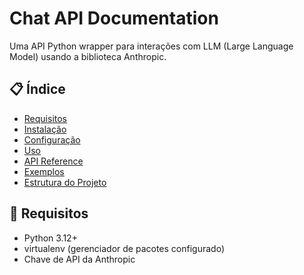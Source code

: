 
# Chat API Documentation

Uma API Python wrapper para interações com LLM (Large Language Model) usando a biblioteca Anthropic.

## 📋 Índice

- [Requisitos](#requisitos)
- [Instalação](#instalação)
- [Configuração](#configuração)
- [Uso](#uso)
- [API Reference](#api-reference)
- [Exemplos](#exemplos)
- [Estrutura do Projeto](#estrutura-do-projeto)

## 🔧 Requisitos

- Python 3.12+
- virtualenv (gerenciador de pacotes configurado)
- Chave de API da Anthropic
